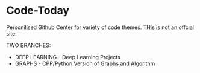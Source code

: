 # Code-Today 
Personilised Github Center for variety of code themes. THis is not an offcial site.

TWO BRANCHES:
* DEEP LEARNING - Deep Learning Projects
* GRAPHS - CPP/Python Version of Graphs and Algorithm

